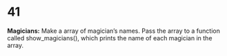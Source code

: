 # 41
**Magicians:** Make a array of magician’s names. Pass the array to a function called show_magicians(), which prints the name of each magician in the array.